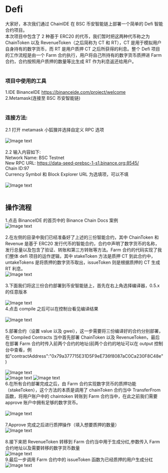 # Defi

大家好，本次我们通过 ChainIDE 在 BSC 币安智能链上部署一个简单的 Defi 智能合约项目。<br>
本次项目中包含了 2 种基于 ERC20 的代币，我们暂时把这两种代币称之为 ChainToken 以及 RevenueToken（之后简称为 CT 和 RT），CT 是用于模拟用户自身持有的数字货币，而 RT 是用户质押 CT 之后所获得的利息。整个 Defi 项目的工作流程是由一个 Farm 合约执行，用户将自己所持有的数字货币质押进 Farm 合约，合约按照用户质押的数量等比生成 RT 作为利息返还给用户。<br>
<br>

### 项目中使用的工具 <br>

1.IDE BinanceIDE https://binanceide.com/project/welcome <br>
2.Metamask(连接至 BSC 币安智能链)
<br>
<br>

### 连接方法:<br>

2.1 打开 metamask 小狐狸并选择自定义 RPC 选项<br>
<br>
![Image text](https://github.com/wkq1991zmc/defi/blob/master/%E5%9B%BE%E7%89%87%E6%95%99%E7%A8%8B14.png)<br>
<br>
2.2 输入内容如下:<br>
Network Name: BSC Testnet<br>
New RPC URL: https://data-seed-prebsc-1-s1.binance.org:8545/<br>
Chain ID:97<br>
Currency Symbol 和 Block Explorer URL 为选填项，可以不填<br>
<br>
![Image text](https://github.com/wkq1991zmc/defi/blob/master/%E5%9B%BE%E7%89%87%E6%95%99%E7%A8%8B15.png)
<br>
<br>

## 操作流程<br>

1.点击 BinanceIDE 的首页中的 Binance Chain Docs 案例<br>
![Image text](https://github.com/wkq1991zmc/defi/blob/master/%E5%9B%BE%E7%89%87%E6%95%99%E7%A8%8B16.png)<br>
<br> 2.在左侧的目录中我们已经准备好了上述的三份智能合约，其中 ChainToken 和 Revenue 是基于 ERC20 发行代币的智能合约，合约中声明了数字货币的名称，发行总量以及包含了验证、转账和第三方转账等方法。Farm 合约的代码实现了我们整体 defi 项目的运作逻辑，其中 stakeToken 方法是质押 CT 到此合约中，untakeTokens 是将质押的数字货币取出，issueToken 则是根据质押的 CT 生成 RT 利息。<br>
![Image text](https://github.com/wkq1991zmc/defi/blob/master/%E6%95%99%E7%A8%8B%E5%9B%BE%E7%89%874.png)<br>
<br> 3.下面我们将这三份合约部署到币安智能链上，首先在右上角选择编译器，0.5.x 的任意版本<br>
<br>
![Image text](https://github.com/wkq1991zmc/defi/blob/master/%E5%9B%BE%E7%89%87%E6%95%99%E7%A8%8B5.png)
<br> 4.点击 compile 之后可以在控制台看见编译结果<br>
<br>
![Image text](https://github.com/wkq1991zmc/defi/blob/master/%E5%9B%BE%E7%89%87%E6%95%99%E7%A8%8B6.png)<br>
<br> 5.部署合约（设置 value 以及 gwei），这一步需要将三份编译好的合约分别部署，在 Compiled Contracts 当中首先部署 ChainToken 以及 RevenueToken，最后在部署 Farm 合约时传入前两个合约的地址(前两个合约的地址可以在 output 控制台中查看，例如"contractAddress":"0x79a377715E31D5F9eE736f8087aC0Ca230F8C48e")<br>
<br>
![Image text](https://github.com/wkq1991zmc/defi/blob/master/%E5%9B%BE%E7%89%87%E6%95%99%E7%A8%8B7.png)<br>
![Image text](https://github.com/wkq1991zmc/defi/blob/master/%E5%9B%BE%E7%89%87%E6%95%99%E7%A8%8B8.png)
![Image text](https://github.com/wkq1991zmc/defi/blob/master/%E5%9B%BE%E7%89%87%E6%95%99%E7%A8%8B9.png)
<br> 6.在所有合约部署完成之后，由 Farm 合约实现数字货币的质押功能（stakeToken），这个方法的本质是调用了 chainToken 合约当中 TransferFrom 函数，将用户账户中的 chaintoken 转账到 Farm 合约当中，在此之前我们需要 approve 账户中拥有足够的数字货币。
<br>
<br>
![Image text](https://github.com/wkq1991zmc/defi/blob/master/%E5%9B%BE%E7%89%87%E6%95%99%E7%A8%8B10.jpg)
<br>
<br>
7.Approve 完成之后进行质押操作（填入想要质押的数量）
<br>
![Image text](https://github.com/wkq1991zmc/defi/blob/master/%E5%9B%BE%E7%89%87%E6%95%99%E7%A8%8B11.png)
<br> 
<br>
8.接下来把 RevenueToken 转移到 Farm 合约当中用于生成分红,参数传入 Farm 合约地址以及需要转移的数字货币数量
<br>
![Image text](https://github.com/wkq1991zmc/defi/blob/master/%E5%9B%BE%E7%89%87%E6%95%99%E7%A8%8B11.png)
<br> 9.最后一步调用 Farm 合约中的 issueToken 函数为已经质押的用户生成分红
<br>
![Image text](https://github.com/wkq1991zmc/defi/blob/master/%E5%9B%BE%E7%89%87%E6%95%99%E7%A8%8B13.png)
<br>

